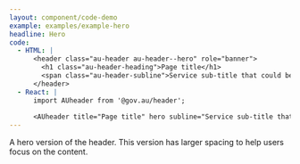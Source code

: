 ```yaml
---
layout: component/code-demo
example: examples/example-hero
headline: Hero
code:
  - HTML: |
      <header class="au-header au-header--hero" role="banner">
        <h1 class="au-header-heading">Page title</h1>
        <span class="au-header-subline">Service sub-title that could be a little longer</span>
      </header>
  - React: |
      import AUheader from '@gov.au/header';
      
      <AUheader title="Page title" hero subline="Service sub-title that could be a little longer" />
---
```


A hero version of the header. This version has larger spacing to help users focus on the content.
